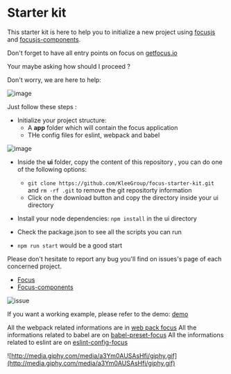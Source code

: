 # Starter kit

This starter kit is here to help you to initialize a new project using [focusjs](https://github.com/KleeGroup/focus) and [focusjs-components](https://github.com/KleeGroup/focus-components).

Don't forget to have all entry points on focus on [getfocus.io](https://getfocus.io)

Your maybe asking how should I proceed ?

Don't worry, we are here to help:

![image](http://pahq.wpengine.netdna-cdn.com/wp-content/uploads/2014/01/cliffhangerbdcap1.jpg)

Just follow these steps :

-   Initialize your project structure:
    -   A **app** folder which will contain the focus application
    -   THe config files for eslint, webpack and babel

![image](https://cloud.githubusercontent.com/assets/286966/9111105/d0c5f60c-3c43-11e5-9159-0e7053da9eef.png)

-   Inside the **ui** folder, copy the content of this repository , you can do one of the following options:

    -   `git clone https://github.com/KleeGroup/focus-starter-kit.git` and `rm -rf .git` to remove the git repositorty information
    -   Click on the download button and copy the directory inside your ui directory

-   Install your node dependencies: `npm install` in the ui directory
-   Check the package.json to see all the scripts you can run
-   `npm run start` would be a good start

Please don't hesitate to report any bug you'll find on issues's page of each concerned project.

-   [Focus](https://github.com/KleeGroup/focus/issues)
-   [Focus-components](https://github.com/KleeGroup/focus-components/issues)

![issue](http://cdn.makeagif.com/media/8-06-2015/G1PLU7.gif)

If you want a working example, please refer to the demo: [demo](https://github.com/KleeGroup/focus-demo-app)

All the webpack related informations are in [web pack focus](https://github.com/KleeGroup/webpack-focus)
All the informations related to babel are on [babel-preset-focus](https://github.com/KleeGroup/babel-preset-focus)
All the informations related to eslint are on [eslint-config-focus](https://github.com/KleeGroup/eslint-config-focus)

![http://media.giphy.com/media/a3Ym0AUSAsHfi/giphy.gif](http://media.giphy.com/media/a3Ym0AUSAsHfi/giphy.gif)
